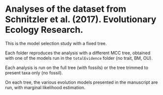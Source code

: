 # Analyses of the dataset from Schnitzler et al. (2017). Evolutionary Ecology Research.

This is the model selection study with a fixed tree.

Each folder reproduces the analysis with a different MCC tree, obtained with
one of the models run in the `totalEvidence` folder (no trait, BM, OU).

Each analysis is run on the full tree (with fossils) or the tree trimmed to
present taxa only (no fossil).

On each tree, the various evolution models presented in the manuscript are run,
with marginal likelihood estimation.
